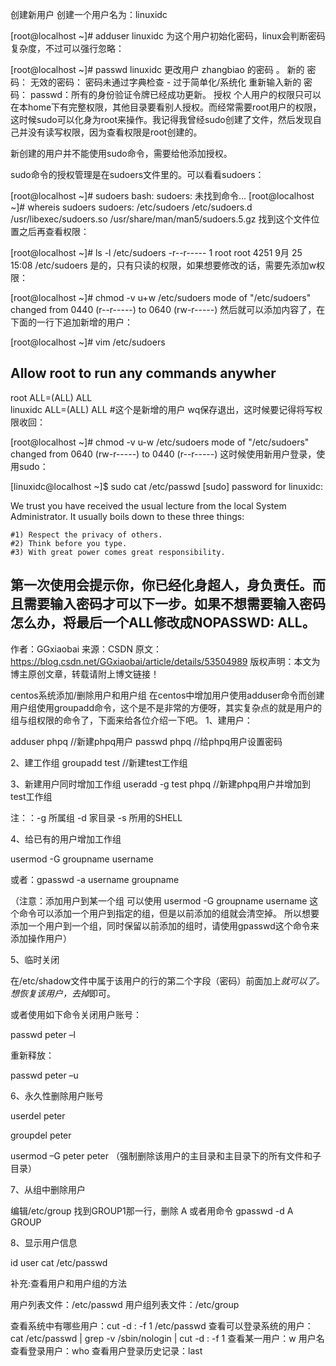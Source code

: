 创建新用户
创建一个用户名为：linuxidc

[root@localhost ~]# adduser linuxidc
为这个用户初始化密码，linux会判断密码复杂度，不过可以强行忽略：

[root@localhost ~]# passwd linuxidc
更改用户 zhangbiao 的密码 。
新的 密码：
无效的密码： 密码未通过字典检查 - 过于简单化/系统化
重新输入新的 密码：
passwd：所有的身份验证令牌已经成功更新。
授权
个人用户的权限只可以在本home下有完整权限，其他目录要看别人授权。而经常需要root用户的权限，这时候sudo可以化身为root来操作。我记得我曾经sudo创建了文件，然后发现自己并没有读写权限，因为查看权限是root创建的。

新创建的用户并不能使用sudo命令，需要给他添加授权。

sudo命令的授权管理是在sudoers文件里的。可以看看sudoers：

[root@localhost ~]# sudoers
bash: sudoers: 未找到命令...
[root@localhost ~]# whereis sudoers
sudoers: /etc/sudoers /etc/sudoers.d /usr/libexec/sudoers.so /usr/share/man/man5/sudoers.5.gz
找到这个文件位置之后再查看权限：

[root@localhost ~]# ls -l /etc/sudoers
-r--r----- 1 root root 4251 9月  25 15:08 /etc/sudoers
是的，只有只读的权限，如果想要修改的话，需要先添加w权限：

[root@localhost ~]# chmod -v u+w /etc/sudoers
mode of "/etc/sudoers" changed from 0440 (r--r-----) to 0640 (rw-r-----)
然后就可以添加内容了，在下面的一行下追加新增的用户：

[root@localhost ~]# vim /etc/sudoers


## Allow root to run any commands anywher  
root    ALL=(ALL)       ALL  
linuxidc  ALL=(ALL)       ALL  #这个是新增的用户
wq保存退出，这时候要记得将写权限收回：

[root@localhost ~]# chmod -v u-w /etc/sudoers
mode of "/etc/sudoers" changed from 0640 (rw-r-----) to 0440 (r--r-----)
这时候使用新用户登录，使用sudo：

[linuxidc@localhost ~]$ sudo cat /etc/passwd
[sudo] password for linuxidc: 

We trust you have received the usual lecture from the local System
Administrator. It usually boils down to these three things:

    #1) Respect the privacy of others.
    #2) Think before you type.
    #3) With great power comes great responsibility.
第一次使用会提示你，你已经化身超人，身负责任。而且需要输入密码才可以下一步。如果不想需要输入密码怎么办，将最后一个ALL修改成NOPASSWD: ALL。
--------------------- 
作者：GGxiaobai 
来源：CSDN 
原文：https://blog.csdn.net/GGxiaobai/article/details/53504989 
版权声明：本文为博主原创文章，转载请附上博文链接！


  centos系统添加/删除用户和用户组
  在centos中增加用户使用adduser命令而创建用户组使用groupadd命令，这个是不是非常的方便呀，其实复杂点的就是用户的组与组权限的命令了，下面来给各位介绍一下吧。
1、建用户：

adduser phpq                         //新建phpq用户
passwd phpq                          //给phpq用户设置密码

2、建工作组
groupadd test                        //新建test工作组

3、新建用户同时增加工作组
useradd -g test phpq               //新建phpq用户并增加到test工作组

注：：-g 所属组 -d 家目录 -s 所用的SHELL

4、给已有的用户增加工作组

usermod -G groupname username

或者：gpasswd -a username groupname 

（注意：添加用户到某一个组 可以使用
usermod -G groupname username
这个命令可以添加一个用户到指定的组，但是以前添加的组就会清空掉。
所以想要添加一个用户到一个组，同时保留以前添加的组时，请使用gpasswd这个命令来添加操作用户）

5、临时关闭

在/etc/shadow文件中属于该用户的行的第二个字段（密码）前面加上*就可以了。想恢复该用户，去掉*即可。

或者使用如下命令关闭用户账号：

passwd peter –l

重新释放：

passwd peter –u

6、永久性删除用户账号

userdel peter

groupdel peter

usermod –G peter peter   （强制删除该用户的主目录和主目录下的所有文件和子目录）

7、从组中删除用户

编辑/etc/group 找到GROUP1那一行，删除 A 或者用命令 gpasswd -d A GROUP

8、显示用户信息

id user
cat /etc/passwd

补充:查看用户和用户组的方法

用户列表文件：/etc/passwd
用户组列表文件：/etc/group

查看系统中有哪些用户：cut -d : -f 1 /etc/passwd
查看可以登录系统的用户：cat /etc/passwd | grep -v /sbin/nologin | cut -d : -f 1
查看某一用户：w 用户名
查看登录用户：who
查看用户登录历史记录：last
